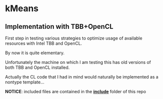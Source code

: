 # kMeans
## Implementation with TBB+OpenCL

First step in testing various strategies to optimize usage of available resources with Intel TBB and OpenCL.

By now it is quite elementary. 

Unfortunately the machine on which I am testing this has old versions of both TBB and OpenCL installed.

Actually the CL code that I had in mind would naturally be implemented as a nontype template...

**NOTICE**: included files are contained in the **[include](../../include)** folder of this repo
